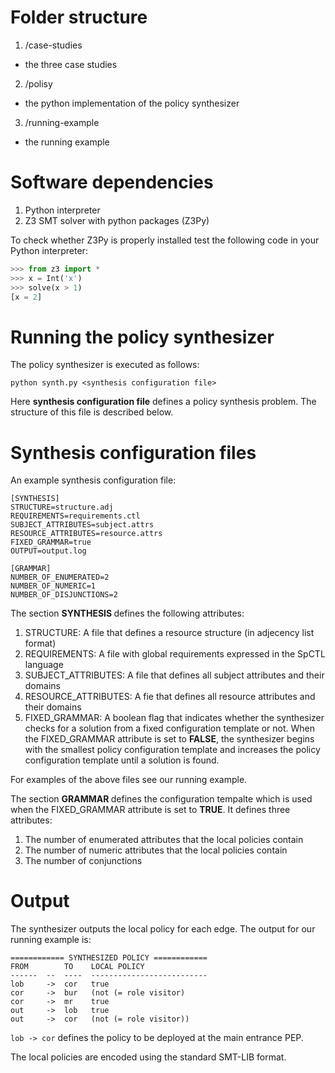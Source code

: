 # Folder structure

1. /case-studies
  - the three case studies
2. /polisy
  - the python implementation of the policy synthesizer
3. /running-example
  - the running example

# Software dependencies

1. Python interpreter
2. Z3 SMT solver with python packages (Z3Py)

To check whether Z3Py is properly installed test the following code in your Python interpreter:

```python
>>> from z3 import *
>>> x = Int('x')
>>> solve(x > 1)
[x = 2]
```

# Running the policy synthesizer

The policy synthesizer is executed as follows:

```
python synth.py <synthesis configuration file>
```

Here **synthesis configuration file** defines a policy synthesis problem. The structure of this file is described below.

# Synthesis configuration files

An example synthesis configuration file:

```
[SYNTHESIS]
STRUCTURE=structure.adj
REQUIREMENTS=requirements.ctl
SUBJECT_ATTRIBUTES=subject.attrs
RESOURCE_ATTRIBUTES=resource.attrs
FIXED_GRAMMAR=true
OUTPUT=output.log

[GRAMMAR]
NUMBER_OF_ENUMERATED=2
NUMBER_OF_NUMERIC=1
NUMBER_OF_DISJUNCTIONS=2
```

The section <b> SYNTHESIS </b> defines the following attributes:

1. STRUCTURE: A file that defines a resource structure (in adjecency list format)
2. REQUIREMENTS: A file with global requirements expressed in the SpCTL language
3. SUBJECT\_ATTRIBUTES: A file that defines all subject attributes and their domains
4. RESOURCE\_ATTRIBUTES: A fie that defines all resource attributes and their domains
5. FIXED\_GRAMMAR: A boolean flag that indicates whether the synthesizer checks for a solution from a fixed configuration template or not. When the FIXED\_GRAMMAR attribute is set to **FALSE**, the synthesizer begins with the smallest policy configuration template and increases the policy configuration template until a solution is found.

For examples of the above files see our running example.

The section <b> GRAMMAR </b> defines the configuration tempalte which is used when the FIXED\_GRAMMAR attribute is set to **TRUE**. It defines three attributes:

1. The number of enumerated attributes that the local policies contain
2. The number of numeric attributes that the local policies contain
3. The number of conjunctions

# Output

The synthesizer outputs the local policy for each edge. The output for our running example is:

```
============ SYNTHESIZED POLICY ============
FROM        TO    LOCAL POLICY
------  --  ----  --------------------------
lob     ->  cor   true
cor     ->  bur   (not (= role visitor)
cor     ->  mr    true
out     ->  lob   true
out     ->  cor   (not (= role visitor))
```

`lob -> cor` defines the policy to be deployed at the main entrance PEP.

The local policies are encoded using the standard SMT-LIB format.